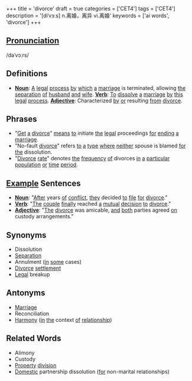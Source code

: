 +++
title = 'divorce'
draft = true
categories = ['CET4']
tags = ['CET4']
description = '[diˈvɔːs] n.离婚，离异 vi.离婚'
keywords = ['ai words', 'divorce']
+++

## [Pronunciation](/en/post/pronunciation/)
/dəˈvɔːrs/

## Definitions
- **[Noun](/en/post/noun/)**: [A](/en/post/a/) [legal](/en/post/legal/) [process](/en/post/process/) [by](/en/post/by/) [which](/en/post/which/) [a](/en/post/a/) [marriage](/en/post/marriage/) is terminated, allowing [the](/en/post/the/) [separation](/en/post/separation/) [of](/en/post/of/) [husband](/en/post/husband/) [and](/en/post/and/) [wife](/en/post/wife/). **[Verb](/en/post/verb/)**: [To](/en/post/to/) [dissolve](/en/post/dissolve/) [a](/en/post/a/) [marriage](/en/post/marriage/) [by](/en/post/by/) [this](/en/post/this/) [legal](/en/post/legal/) [process](/en/post/process/). **[Adjective](/en/post/adjective/)**: Characterized [by](/en/post/by/) [or](/en/post/or/) resulting [from](/en/post/from/) [divorce](/en/post/divorce/).

## Phrases
- "[Get](/en/post/get/) [a](/en/post/a/) [divorce](/en/post/divorce/)" [means](/en/post/means/) [to](/en/post/to/) initiate [the](/en/post/the/) [legal](/en/post/legal/) proceedings [for](/en/post/for/) [ending](/en/post/ending/) [a](/en/post/a/) [marriage](/en/post/marriage/).
- "No-fault [divorce](/en/post/divorce/)" refers [to](/en/post/to/) [a](/en/post/a/) [type](/en/post/type/) [where](/en/post/where/) [neither](/en/post/neither/) spouse is blamed [for](/en/post/for/) [the](/en/post/the/) dissolution.
- "[Divorce](/en/post/divorce/) [rate](/en/post/rate/)" denotes [the](/en/post/the/) [frequency](/en/post/frequency/) [of](/en/post/of/) divorces [in](/en/post/in/) [a](/en/post/a/) [particular](/en/post/particular/) [population](/en/post/population/) [or](/en/post/or/) [time](/en/post/time/) [period](/en/post/period/).

## [Example](/en/post/example/) Sentences
- **[Noun](/en/post/noun/)**: "[After](/en/post/after/) years [of](/en/post/of/) [conflict](/en/post/conflict/), [they](/en/post/they/) decided [to](/en/post/to/) [file](/en/post/file/) [for](/en/post/for/) [divorce](/en/post/divorce/)."
- **[Verb](/en/post/verb/)**: "[The](/en/post/the/) [couple](/en/post/couple/) [finally](/en/post/finally/) reached [a](/en/post/a/) [mutual](/en/post/mutual/) [decision](/en/post/decision/) [to](/en/post/to/) [divorce](/en/post/divorce/)."
- **[Adjective](/en/post/adjective/)**: "[The](/en/post/the/) [divorce](/en/post/divorce/) was amicable, [and](/en/post/and/) [both](/en/post/both/) parties agreed [on](/en/post/on/) custody arrangements."

## Synonyms
- Dissolution
- [Separation](/en/post/separation/)
- Annulment ([in](/en/post/in/) [some](/en/post/some/) cases)
- [Divorce](/en/post/divorce/) [settlement](/en/post/settlement/)
- [Legal](/en/post/legal/) breakup

## Antonyms
- [Marriage](/en/post/marriage/)
- Reconciliation
- [Harmony](/en/post/harmony/) ([in](/en/post/in/) [the](/en/post/the/) context [of](/en/post/of/) [relationship](/en/post/relationship/))

## Related Words
- Alimony
- Custody
- [Property](/en/post/property/) [division](/en/post/division/)
- [Domestic](/en/post/domestic/) partnership dissolution ([for](/en/post/for/) non-marital relationships)
